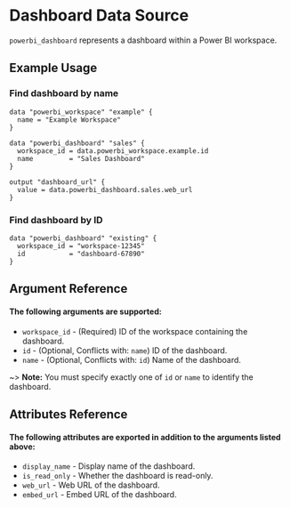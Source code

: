 # Dashboard Data Source
`powerbi_dashboard` represents a dashboard within a Power BI workspace.

## Example Usage

### Find dashboard by name
```hcl
data "powerbi_workspace" "example" {
  name = "Example Workspace"
}

data "powerbi_dashboard" "sales" {
  workspace_id = data.powerbi_workspace.example.id
  name         = "Sales Dashboard"
}

output "dashboard_url" {
  value = data.powerbi_dashboard.sales.web_url
}
```

### Find dashboard by ID
```hcl
data "powerbi_dashboard" "existing" {
  workspace_id = "workspace-12345"
  id           = "dashboard-67890"
}
```

## Argument Reference
#### The following arguments are supported:
<!-- docgen:NonComputedParameters -->
* `workspace_id` - (Required) ID of the workspace containing the dashboard.
* `id` - (Optional, Conflicts with: `name`) ID of the dashboard.
* `name` - (Optional, Conflicts with: `id`) Name of the dashboard.
<!-- /docgen -->

~> **Note:** You must specify exactly one of `id` or `name` to identify the dashboard.

## Attributes Reference
#### The following attributes are exported in addition to the arguments listed above:
<!-- docgen:ComputedParameters -->
* `display_name` - Display name of the dashboard.
* `is_read_only` - Whether the dashboard is read-only.
* `web_url` - Web URL of the dashboard.
* `embed_url` - Embed URL of the dashboard.
<!-- /docgen -->